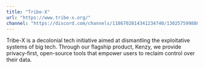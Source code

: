 ```yaml
---
title: "Tribe-X"
url: "https://www.tribe-x.org/"
channel: "https://discord.com/channels/1186702814341234740/1302575998809800795"
---
```


Tribe-X is a decolonial tech initiative aimed at dismantling the exploitative systems of big tech. Through our flagship product, Kenzy, we provide privacy-first, open-source tools that empower users to reclaim control over their data.
